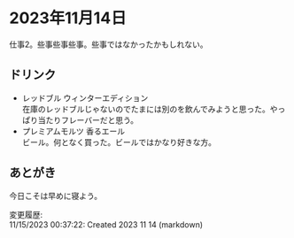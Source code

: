 # 2023年11月14日

仕事2。些事些事些事。些事ではなかったかもしれない。

## ドリンク

- レッドブル ウィンターエディション  
在庫のレッドブルじゃないのでたまには別のを飲んでみようと思った。やっぱり当たりフレーバーだと思う。
- プレミアムモルツ 香るエール  
ビール。何となく買った。ビールではかなり好きな方。

## あとがき

今日こそは早めに寝よう。

変更履歴:  
11/15/2023 00:37:22: Created 2023 11 14 (markdown)  
